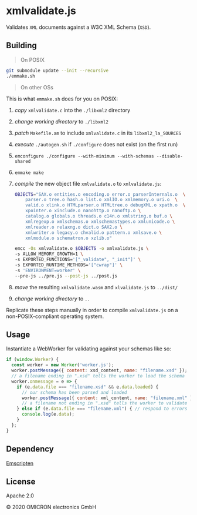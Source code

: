 # xmlvalidate.js

Validates `XML` documents against a W3C XML Schema (`XSD`).

## Building

> On POSIX

```sh
git submodule update --init --recursive
./emmake.sh
```

> On other OSs

This is what `emmake.sh` does for you on POSIX:

1. *copy* `xmlvalidate.c` into the `./libxml2` directory
2. *change working directory* to `./libxml2`
3. *patch* `Makefile.am` to include `xmlvalidate.c` in its `libxml2_la_SOURCES`
4. *execute* `./autogen.sh` if `./configure` does not exist (on the first run)
5. `emconfigure ./configure --with-minimum --with-schemas --disable-shared`
6. `emmake make`
7. *compile* the new object file `xmlvalidate.o` to `xmlvalidate.js`:
   
   ```sh
   OBJECTS="SAX.o entities.o encoding.o error.o parserInternals.o  \
       parser.o tree.o hash.o list.o xmlIO.o xmlmemory.o uri.o  \
       valid.o xlink.o HTMLparser.o HTMLtree.o debugXML.o xpath.o  \
       xpointer.o xinclude.o nanohttp.o nanoftp.o \
       catalog.o globals.o threads.o c14n.o xmlstring.o buf.o \
       xmlregexp.o xmlschemas.o xmlschemastypes.o xmlunicode.o \
       xmlreader.o relaxng.o dict.o SAX2.o \
       xmlwriter.o legacy.o chvalid.o pattern.o xmlsave.o \
       xmlmodule.o schematron.o xzlib.o"

   emcc -Os xmlvalidate.o $OBJECTS -o xmlvalidate.js \
   -s ALLOW_MEMORY_GROWTH=1 \
   -s EXPORTED_FUNCTIONS='["_validate", "_init"]' \
   -s EXPORTED_RUNTIME_METHODS='["cwrap"]' \
   -s 'ENVIRONMENT=worker' \
   --pre-js ../pre.js --post-js ../post.js
   ```
8. *move* the resulting `xmlvalidate.wasm` and `xlvalidate.js` to `../dist/`
9. *change working directory* to `..`

Replicate these steps manually in order to compile `xmlvalidate.js` on a
non-POSIX-compliant operating system.

## Usage

Instantiate a WebWorker for validating against your schemas like so:

```js
if (window.Worker) {
  const worker = new Worker('worker.js');
  worker.postMessage({ content: xsd_content, name: "filename.xsd" });
  // a filename ending in ".xsd" tells the worker to load the schema
  worker.onmessage = e => {
    if (e.data.file === "filename.xsd" && e.data.loaded) {
      // our schema has been parsed and loaded
      worker.postMessage({ content: xml_content, name: "filename.xml" });
      // a filename not ending in ".xsd" tells the worker to validate
    } else if (e.data.file === "filename.xml") { // respond to errors
      console.log(e.data);
    }
  };
}
```

## Dependency
[Emscripten](https://emscripten.org/)

## License
Apache 2.0

&copy; 2020 OMICRON electronics GmbH
